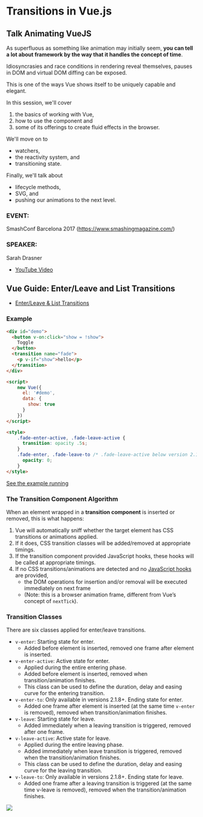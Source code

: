 <script src="https://unpkg.com/vue"></script>

# Transitions in Vue.js 


## Talk Animating VueJS

As superfluous as something like animation may initially seem, **you can tell a lot about framework by the way that it handles the concept of time**. 

Idiosyncrasies and race conditions in rendering reveal themselves, pauses in DOM and virtual DOM diffing can be exposed. 

This is one of the ways Vue shows itself to be uniquely capable and elegant.

In this session, we'll cover 

1. the basics of working with Vue, 
2. how to use the component and 
3. some of its offerings to create fluid effects in the browser. 

We'll move on to 

* watchers, 
* the reactivity system, and 
* transitioning state. 

Finally, we'll talk about 

* lifecycle methods, 
* SVG, and 
* pushing our animations to the next level.

### EVENT:

SmashConf Barcelona 2017 (https://www.smashingmagazine.com/)

### SPEAKER: 

Sarah Drasner

* [YouTube Video](https://youtu.be/Vp37fWKOlV4)

## Vue Guide: Enter/Leave and List Transitions 

* [Enter/Leave & List Transitions](https://vuejs.org/v2/guide/transitions.html)

### Example

```html
<div id="demo">
  <button v-on:click="show = !show">
    Toggle
  </button>
  <transition name="fade">
    <p v-if="show">hello</p>
  </transition>
</div>

<script>
    new Vue({
      el: '#demo',
      data: {
        show: true
      }
    })
</script>

<style>
    .fade-enter-active, .fade-leave-active {
      transition: opacity .5s;
    }
    .fade-enter, .fade-leave-to /* .fade-leave-active below version 2.1.8 */ {
      opacity: 0;
    }
</style>
``` 

[See the example running](https://crguezl.github.io/animating-vuejs/hello-transition.html)

### The Transition Component Algorithm

When an element wrapped in a **transition component** is inserted or removed, this is what happens:

1. Vue will automatically sniff whether the target element has CSS transitions or animations applied. 
2. If it does, CSS transition classes will be added/removed at appropriate timings.
3. If the transition component provided JavaScript hooks, these hooks will be called at appropriate timings.
4. If no CSS transitions/animations are detected and no [JavaScript hooks](https://vuejs.org/v2/guide/transitions.html#JavaScript-Hooks) are provided, 
   * the DOM operations for insertion and/or removal will be executed immediately on next frame 
   * (Note: this is a browser animation frame, different from Vue’s concept of `nextTick`).


### Transition Classes

There are six classes applied for enter/leave transitions.

* `v-enter`: Starting state for enter. 
  * Added before element is inserted, removed one frame after element is inserted.
* `v-enter-active`: Active state for enter. 
  * Applied during the entire entering phase. 
  * Added before element is inserted, removed when transition/animation finishes. 
  * This class can be used to define the duration, delay and easing curve for the entering transition.
* `v-enter-to`: Only available in versions 2.1.8+. Ending state for enter. 
  * Added one frame after element is inserted (at the same time `v-enter` is removed), removed when transition/animation finishes.
* `v-leave`: Starting state for leave. 
  * Added immediately when a leaving transition is triggered, removed after one frame.
* `v-leave-active`: Active state for leave. 
  * Applied during the entire leaving phase. 
  * Added immediately when leave transition is triggered, removed when the transition/animation finishes. 
  * This class can be used to define the duration, delay and easing curve for the leaving transition.
* `v-leave-to`: Only available in versions 2.1.8+. Ending state for leave. 
  * Added one frame after a leaving transition is triggered (at the same time v-leave is removed), removed when the transition/animation finishes.


<img src="https://vuejs.org/images/transition.png" />